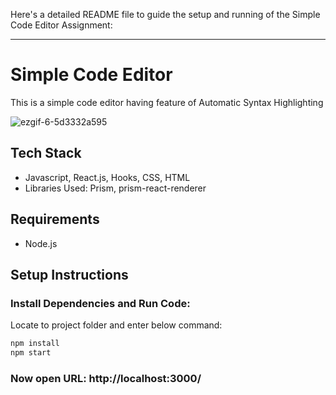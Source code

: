 Here's a detailed README file to guide the setup and running of the Simple Code Editor Assignment:

---

# Simple Code Editor
This is a simple code editor having feature of Automatic Syntax Highlighting

![ezgif-6-5d3332a595](https://github.com/consolebuddy/Code_Editor_Assignment/assets/36247021/1376b716-4328-49e4-8e03-17dde4574491)


## Tech Stack

- Javascript, React.js, Hooks, CSS, HTML
- Libraries Used: Prism, prism-react-renderer

## Requirements

- Node.js

## Setup Instructions

### Install Dependencies and Run Code:
Locate to project folder and enter below command:

```bash
npm install
npm start
```

### Now open URL: http://localhost:3000/
